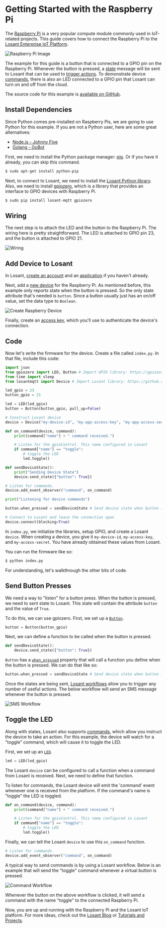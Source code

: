 # Getting Started with the Raspberry Pi

The <a href="https://www.raspberrypi.org/" target="\_blank">Raspberry Pi</a> is a very popular compute module commonly used in IoT-related projects. This guide covers how to connect the Raspberry Pi to the <a href="https://www.losant.com" target="\_blank">Losant Enterprise IoT Platform</a>.

![Raspberry Pi Image](/images/getting-started/boards/raspberry-pi.jpg "Raspberry Pi Image")

The example for this guide is a button that is connected to a GPIO pin on the Raspberry Pi. Whenever the button is pressed, a [state](/devices/state/) message will be sent to Losant that can be used to [trigger actions](/workflows/overview/). To demonstrate device [commands](/devices/commands/), there is also an LED connected to a GPIO pin that Losant can turn on and off from the cloud.

The source code for this example is <a href="https://github.com/Losant/example-raspberry-pi-python" target="\_blank">available on GitHub</a>.

## Install Dependencies

Since Python comes pre-installed on Raspberry Pis, we are going to use Python for this example. If you are not a Python user, here are some great alternatives:  

* <a href="http://johnny-five.io/" target="\_blank">Node.js - Johnny Five</a>  
* <a href="https://gobot.io/" target="\_blank">Golang - GoBot</a>

First, we need to install the Python package manager: [pip](https://pip.pypa.io/en/stable/). Or if you have it already, you can skip this command.

```sh
$ sudo apt-get install python-pip
```

Next, to connect to Losant, we need to install the [Losant Python library](https://github.com/Losant/losant-mqtt-python). Also, we need to install [gpiozero](http://gpiozero.readthedocs.io/en/stable/installing.html), which is a library that provides an interface to GPIO devices with Raspberry Pi.

```sh
$ sudo pip install losant-mqtt gpiozero
```

## Wiring

The next step is to attach the LED and the button to the Raspberry Pi. The wiring here is pretty straightforward. The LED is attached to GPIO pin 23, and the button is attached to GPIO 21.

![Wiring](/images/getting-started/boards/raspberry-wiring.jpg "Wiring")

## Add Device to Losant

In Losant, <a href="https://accounts.losant.com/create-account" target="\_blank">create an account</a> and an [application](/applications/overview/) if you haven't already.

Next, add a [new device](/devices/overview/) for the Raspberry Pi. As mentioned before, this example only reports state when the button is pressed. So the only state attribute that's needed is `button`. Since a button usually just has an on/off value, set the data type to `Boolean`.

![Create Raspberry Device](/images/getting-started/boards/create-raspberry-pi-device.png "Create Raspberry Device")

Finally, create an [access key](/applications/access-keys/), which you'll use to authenticate the device's connection.

## Code

Now let's write the firmware for the device. Create a file called `index.py`. In that file, include this code:

```python
import json
from gpiozero import LED, Button # Import GPIO library: https://gpiozero.readthedocs.io/en/stable/
from time import sleep
from losantmqtt import Device # Import Losant library: https://github.com/Losant/losant-mqtt-python

led_gpio = 23
button_gpio = 21

led = LED(led_gpio)
button = Button(button_gpio, pull_up=False)

# Construct Losant device
device = Device("my-device-id", "my-app-access-key", "my-app-access-secret")

def on_command(device, command):
    print(command["name"] + " command received.")

    # Listen for the gpioControl. This name configured in Losant
    if command["name"] == "toggle":
        # toggle the LED
        led.toggle()

def sendDeviceState():
    print("Sending Device State")
    device.send_state({"button": True})

# Listen for commands.
device.add_event_observer("command", on_command)

print("Listening for device commands")

button.when_pressed = sendDeviceState # Send device state when button is pressed

# Connect to Losant and leave the connection open
device.connect(blocking=True)
```

In `index.py`, we initialize the libraries, setup GPIO, and create a Losant `device`. When creating a device, you give it `my-device-id`, `my-access-key`, and `my-access-secret`. You have already obtained these values from Losant.

You can run the firmware like so:

```sh
$ python index.py
```

For understanding, let's walkthrough the other bits of code.

## Send Button Presses

We need a way to "listen" for a button press. When the button is pressed, we need to sent state to Losant. This state will contain the attribute `button` and the value of `True`.

To do this, we can use gpiozero. First, we set up a [`Button`](http://gpiozero.readthedocs.io/en/stable/api_input.html#button).

```python
button = Button(button_gpio)
```

Next, we can define a function to be called when the button is pressed.

```python
def sendDeviceState():
    device.send_state({"button": True})
```

`Button` has a [`when_pressed`](http://gpiozero.readthedocs.io/en/stable/api_input.html#gpiozero.Button.wait_for_press) property that will call a function you define when the button is pressed. We can do that like so:

```python
button.when_pressed = sendDeviceState # Send device state when button is pressed
```

Once the states are being sent, [Losant workflows](/workflows/overview/) allow you to trigger any number of useful actions. The below workflow will send an SMS message whenever the button is pressed.

![SMS Workflow](/images/getting-started/boards/raspberry-sms-workflow.png "SMS Workflow")

## Toggle the LED

Along with states, Losant also supports [commands](/devices/commands/), which allow you instruct the device to take an action. For this example, the device will watch for a "toggle" command, which will cause it to toggle the LED.

First, we set up an [`LED`](http://gpiozero.readthedocs.io/en/stable/api_output.html#led).

```python
led = LED(led_gpio)
```

The Losant `device` can be configured to call a function when a command from Losant is received. Next, we need to define that function.

To listen for commands, the Losant device will emit the 'command' event whenever one is received from the platform. If the command's name is "toggle" the LED is toggled.

```python
def on_command(device, command):
    print(command["name"] + " command received.")

    # Listen for the gpioControl. This name configured in Losant
    if command["name"] == "toggle":
        # toggle the LED
        led.toggle()
```

Finally, we can tell the Losant `device` to use this `on_command` function.

```python
# Listen for commands.
device.add_event_observer("command", on_command)
```

A typical way to send commands is by using a Losant workflow. Below is an example that will send the "toggle" command whenever a virtual button is pressed.

![Command Workflow](/images/getting-started/boards/raspberry-commands.png "Command Workflow")

Whenever the button on the above workflow is clicked, it will send a command with the name "toggle" to the connected Raspberry Pi.

Now, you are up and running with the Raspberry Pi and the Losant IoT platform. For more ideas, check out the [Losant Blog](https://www.losant.com/blog) or [Tutorials and Projects](/getting-started/tutorials/).
